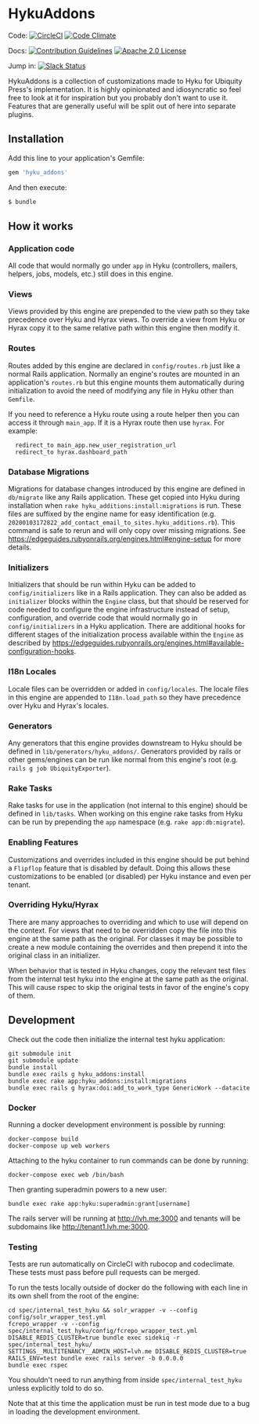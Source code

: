 # HykuAddons
Code: [![CircleCI](https://circleci.com/gh/ubiquitypress/hyku_addons.svg?style=svg)](https://circleci.com/gh/ubiquitypress/hyku_addons)
[![Code Climate](https://codeclimate.com/github/ubiquitypress/hyku_addons/badges/gpa.svg)](https://codeclimate.com/github/ubiquitypress/hyku_addons)


Docs: [![Contribution Guidelines](http://img.shields.io/badge/CONTRIBUTING-Guidelines-blue.svg)](./CONTRIBUTING.md)
[![Apache 2.0 License](http://img.shields.io/badge/APACHE2-license-blue.svg)](./LICENSE)

Jump in: [![Slack Status](http://slack.samvera.org/badge.svg)](http://slack.samvera.org/)


HykuAddons is a collection of customizations made to Hyku for Ubiquity Press's implementation.  It is highly opinionated and idiosyncratic so feel free to look at it for inspiration but you probably don't want to use it.  Features that are generally useful will be split out of here into separate plugins.

## Installation
Add this line to your application's Gemfile:

```ruby
gem 'hyku_addons'
```

And then execute:
```bash
$ bundle
```

## How it works

### Application code
All code that would normally go under `app` in Hyku (controllers, mailers, helpers, jobs, models, etc.) still does in this engine.

### Views
Views provided by this engine are prepended to the view path so they take precedence over Hyku and Hyrax views.  To override a view from Hyku or Hyrax copy it to the same relative path within this engine then modify it.

### Routes
Routes added by this engine are declared in `config/routes.rb` just like a normal Rails application.  Normally an engine's routes are mounted in an application's `routes.rb` but this engine mounts them automatically during initialization to avoid the need of modifying any file in Hyku other than `Gemfile`.

If you need to reference a Hyku route using a route helper then you can access it through `main_app`.  If it is a Hyrax route then use `hyrax`.  For example:
```
  redirect_to main_app.new_user_registration_url
  redirect_to hyrax.dashboard_path
```

### Database Migrations
Migrations for database changes introduced by this engine are defined in `db/migrate` like any Rails application.  These get copied into Hyku during installation when `rake hyku_additions:install:migrations` is run.  These files are suffixed by the engine name for easy identification (e.g. `20200103172822_add_contact_email_to_sites.hyku_additions.rb`).  This command is safe to rerun and will only copy over missing migrations.  See https://edgeguides.rubyonrails.org/engines.html#engine-setup for more details.

### Initializers
Initializers that should be run within Hyku can be added to `config/initializers` like in a Rails application.  They can also be added as `initializer` blocks within the `Engine` class, but that should be reserved for code needed to configure the engine infrastructure instead of setup, configuration, and override code that would normally go in `config/initializers` in a Hyku application.  There are additional hooks for different stages of the initialization process available within the `Engine` as described by https://edgeguides.rubyonrails.org/engines.html#available-configuration-hooks.

### I18n Locales
Locale files can be overridden or added in `config/locales`.  The locale files in this engine are appended to `I18n.load_path` so they have precedence over Hyku and Hyrax's locales.

### Generators
Any generators that this engine provides downstream to Hyku should be defined in `lib/generators/hyku_addons/`.  Generators provided by rails or other gems/engines can be run like normal from this engine's root (e.g. `rails g job UbiquityExporter`).

### Rake Tasks
Rake tasks for use in the application (not internal to this engine) should be defined in `lib/tasks`.  When working on this engine rake tasks from Hyku can be run by prepending the `app` namespace (e.g. `rake app:db:migrate`).

### Enabling Features
Customizations and overrides included in this engine should be put behind a `Flipflop` feature that is disabled by default.  Doing this allows these customizations to be enabled (or disabled) per Hyku instance and even per tenant.

### Overriding Hyku/Hyrax

There are many approaches to overriding and which to use will depend on the context.  For views that need to be overridden copy the file into this engine at the same path as the original.  For classes it may be possible to create a new module containing the overrides and then prepend it into the original class in an initializer.  

When behavior that is tested in Hyku changes, copy the relevant test files from the internal test hyku into the engine at the same path as the original.  This will cause rspec to skip the original tests in favor of the engine's copy of them.

## Development

Check out the code then initialize the internal test hyku application:
```
git submodule init
git submodule update
bundle install
bundle exec rails g hyku_addons:install
bundle exec rake app:hyku_addons:install:migrations
bundle exec rails g hyrax:doi:add_to_work_type GenericWork --datacite
```

### Docker

Running a docker development environment is possible by running:
```
docker-compose build
docker-compose up web workers
```

Attaching to the hyku container to run commands can be done by running:
```
docker-compose exec web /bin/bash
```
Then granting superadmin powers to a new user:
```
bundle exec rake app:hyku:superadmin:grant[username]
```
The rails server will be running at http://lvh.me:3000 and tenants will be subdomains like http://tenant1.lvh.me:3000.

### Testing

Tests are run automatically on CircleCI with rubocop and codeclimate.  These tests must pass before pull requests can be merged.

To run the tests locally outside of docker do the following with each line in its own shell from the root of the engine:
```
cd spec/internal_test_hyku && solr_wrapper -v --config config/solr_wrapper_test.yml
fcrepo_wrapper -v --config spec/internal_test_hyku/config/fcrepo_wrapper_test.yml
DISABLE_REDIS_CLUSTER=true bundle exec sidekiq -r spec/internal_test_hyku/
SETTINGS__MULTITENANCY__ADMIN_HOST=lvh.me DISABLE_REDIS_CLUSTER=true RAILS_ENV=test bundle exec rails server -b 0.0.0.0
bundle exec rspec
```
You shouldn't need to run anything from inside `spec/internal_test_hyku` unless explicitly told to do so.

Note that at this time the application must be run in test mode due to a bug in loading the development environment.

